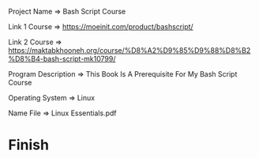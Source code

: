 Project Name => Bash Script Course

Link 1 Course => https://moeinit.com/product/bashscript/

Link 2 Course => https://maktabkhooneh.org/course/%D8%A2%D9%85%D9%88%D8%B2%D8%B4-bash-script-mk10799/

Program Description => This Book Is A Prerequisite For My Bash Script Course

Operating System => Linux

Name File => Linux Essentials.pdf

# Finish
